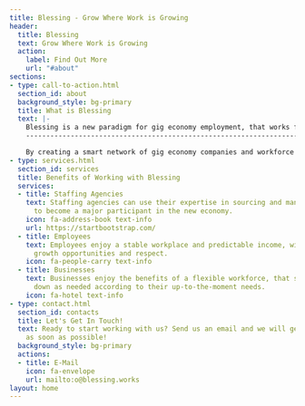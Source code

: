 ```yaml
---
title: Blessing - Grow Where Work is Growing
header:
  title: Blessing
  text: Grow Where Work is Growing
  action:
    label: Find Out More
    url: "#about"
sections:
- type: call-to-action.html
  section_id: about
  background_style: bg-primary
  title: What is Blessing
  text: |-
    Blessing is a new paradigm for gig economy employment, that works for everybody.
    --------------------------------------------------------------------------------

    By creating a smart network of gig economy companies and workforce providers, Blessing allows more efficient utilization of employees' time, creating better opportunities for everyone.
- type: services.html
  section_id: services
  title: Benefits of Working with Blessing
  services:
  - title: Staffing Agencies
    text: Staffing agencies can use their expertise in sourcing and managing talent
      to become a major participant in the new economy.
    icon: fa-address-book text-info
    url: https://startbootstrap.com/
  - title: Employees
    text: Employees enjoy a stable workplace and predictable income, with social benefits,
      growth opportunities and respect.
    icon: fa-people-carry text-info
  - title: Businesses
    text: Businesses enjoy the benefits of a flexible workforce, that scales up and
      down as needed according to their up-to-the-moment needs.
    icon: fa-hotel text-info
- type: contact.html
  section_id: contacts
  title: Let's Get In Touch!
  text: Ready to start working with us? Send us an email and we will get back to you
    as soon as possible!
  background_style: bg-primary
  actions:
  - title: E-Mail
    icon: fa-envelope
    url: mailto:o@blessing.works
layout: home
---
```


